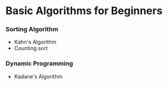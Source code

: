 # Basic Algorithms for Beginners
### Sorting Algorithm
- Kahn's Algorithm
- Counting sort

### Dynamic Programming
- Kadane's Algorithm
